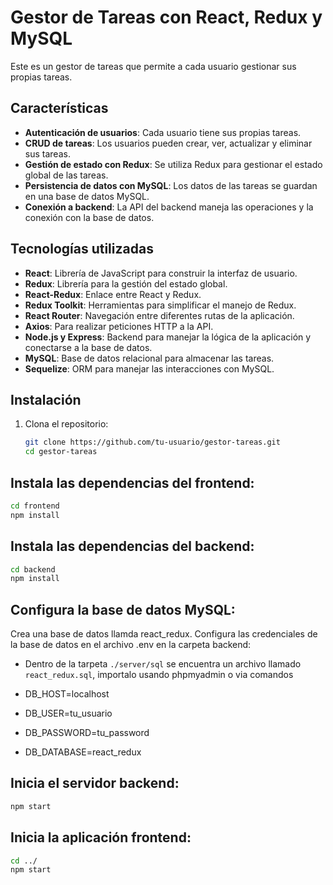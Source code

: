 # Gestor de Tareas con React, Redux y MySQL

Este es un gestor de tareas que permite a cada usuario gestionar sus propias tareas.

## Características
- **Autenticación de usuarios**: Cada usuario tiene sus propias tareas.
- **CRUD de tareas**: Los usuarios pueden crear, ver, actualizar y eliminar sus tareas.
- **Gestión de estado con Redux**: Se utiliza Redux para gestionar el estado global de las tareas.
- **Persistencia de datos con MySQL**: Los datos de las tareas se guardan en una base de datos MySQL.
- **Conexión a backend**: La API del backend maneja las operaciones y la conexión con la base de datos.

## Tecnologías utilizadas
- **React**: Librería de JavaScript para construir la interfaz de usuario.
- **Redux**: Librería para la gestión del estado global.
- **React-Redux**: Enlace entre React y Redux.
- **Redux Toolkit**: Herramientas para simplificar el manejo de Redux.
- **React Router**: Navegación entre diferentes rutas de la aplicación.
- **Axios**: Para realizar peticiones HTTP a la API.
- **Node.js y Express**: Backend para manejar la lógica de la aplicación y conectarse a la base de datos.
- **MySQL**: Base de datos relacional para almacenar las tareas.
- **Sequelize**: ORM para manejar las interacciones con MySQL.

## Instalación

1. Clona el repositorio:
   ```bash
   git clone https://github.com/tu-usuario/gestor-tareas.git
   cd gestor-tareas
   ```


## Instala las dependencias del frontend:
```bash
cd frontend
npm install
```
## Instala las dependencias del backend:
```bash
cd backend
npm install
```

## Configura la base de datos MySQL:

Crea una base de datos llamda react_redux.
Configura las credenciales de la base de datos en el archivo .env en la carpeta backend:

* Dentro de la tarpeta `./server/sql` se encuentra un archivo llamado `react_redux.sql`, importalo usando phpmyadmin o via comandos

* DB_HOST=localhost
* DB_USER=tu_usuario
* DB_PASSWORD=tu_password
* DB_DATABASE=react_redux

## Inicia el servidor backend:
```bash
npm start
```

## Inicia la aplicación frontend:
```bash
cd ../
npm start
```
